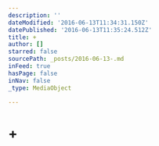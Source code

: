 ```yaml
---
description: ''
dateModified: '2016-06-13T11:34:31.150Z'
datePublished: '2016-06-13T11:35:24.512Z'
title: +
author: []
starred: false
sourcePath: _posts/2016-06-13-.md
inFeed: true
hasPage: false
inNav: false
_type: MediaObject

---
```

# +